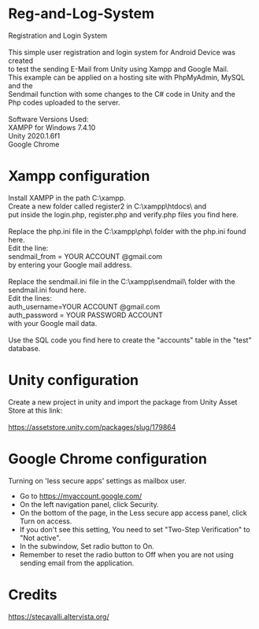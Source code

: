 # Reg-and-Log-System
Registration and Login System
 <br>
 <br>
This simple user registration and login system for Android Device was created
 <br>
to test the sending E-Mail from Unity using Xampp and Google Mail.
 <br>
This example can be applied on a hosting site with PhpMyAdmin, MySQL and the
 <br>
Sendmail function with some changes to the C# code in Unity and the
 <br>
Php codes uploaded to the server.
 <br>
 <br>
Software Versions Used:
 <br>
XAMPP for Windows 7.4.10
 <br>
Unity 2020.1.6f1
 <br>
Google Chrome
# Xampp configuration
Install XAMPP in the path C:\xampp.
 <br>
Create a new folder called register2 in C:\xampp\htdocs\ and
 <br>
put inside the login.php, register.php and verify.php files you find here.
 <br>
 <br>
Replace the php.ini file in the C:\xampp\php\ folder with the php.ini found here.
 <br>
Edit the line:
 <br>
sendmail_from = YOUR ACCOUNT @gmail.com
 <br>
by entering your Google mail address.
 <br>
 <br>
Replace the sendmail.ini file in the C:\xampp\sendmail\ folder with the sendmail.ini found here.
 <br>
Edit the lines:
 <br>
auth_username=YOUR ACCOUNT @gmail.com
 <br>
auth_password = YOUR PASSWORD ACCOUNT
 <br>
with your Google mail data.
 <br>
 <br>
Use the SQL code you find here to create the "accounts" table in the "test" database.
 # Unity configuration
Create a new project in unity and import the package from Unity Asset Store at this link:
 <br>
 <br>
https://assetstore.unity.com/packages/slug/179864
 # Google Chrome configuration
Turning on 'less secure apps' settings as mailbox user.
 <br>
- Go to https://myaccount.google.com/
- On the left navigation panel, click Security.
- On the bottom of the page, in the Less secure app access panel, click Turn on access.
- If you don't see this setting, You need to set "Two-Step Verification" to "Not active".
- In the subwindow, Set radio button to On.
- Remember to reset the radio button to Off when you are not using sending email from the application.
 # Credits
https://stecavalli.altervista.org/
